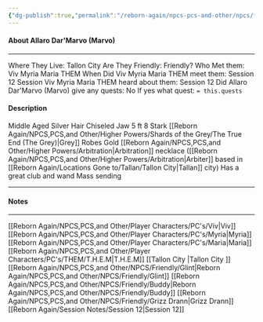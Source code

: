 ```yaml
---
{"dg-publish":true,"permalink":"/reborn-again/npcs-pcs-and-other/npcs/friendly/allaro-dar-marvo-marvo/"}
---
```



#### About Allaro Dar'Marvo (Marvo)
---
Where They Live: Tallon City 
Are They Friendly: Friendly?
Who Met them: Viv Myria Maria THEM
When Did Viv Myria Maria THEM meet them: Session 12
Session Viv Myria Maria THEM heard about them: Session 12
Did Allaro Dar'Marvo (Marvo) give any quests: No
	If yes what quest: `= this.quests`


#### Description
Middle Aged
Silver Hair 
Chiseled Jaw
5 ft 8
Stark [[Reborn Again/NPCS,PCS,and Other/Higher Powers/Shards of the Grey/The True End (The Grey)\|Grey]] Robes 
Gold [[Reborn Again/NPCS,PCS,and Other/Higher Powers/Arbitration\|Arbitration]] necklace ([[Reborn Again/NPCS,PCS,and Other/Higher Powers/Arbitration\|Arbiter]] based in [[Reborn Again/Locations Gone to/Tallan/Tallon City\|Tallan]] city) 
Has a great club and wand 
Mass sending

---

#### Notes
---

[[Reborn Again/NPCS,PCS,and Other/Player Characters/PC's/Viv\|Viv]]
[[Reborn Again/NPCS,PCS,and Other/Player Characters/PC's/Myria\|Myria]]
[[Reborn Again/NPCS,PCS,and Other/Player Characters/PC's/Maria\|Maria]]
[[Reborn Again/NPCS,PCS,and Other/Player Characters/PC's/THEM/T.H.E.M\|T.H.E.M]]
[[Tallon City \|Tallon City ]]
[[Reborn Again/NPCS,PCS,and Other/NPCS/Friendly/Glint\|Reborn Again/NPCS,PCS,and Other/NPCS/Friendly/Glint]]
[[Reborn Again/NPCS,PCS,and Other/NPCS/Friendly/Buddy\|Reborn Again/NPCS,PCS,and Other/NPCS/Friendly/Buddy]]
[[Reborn Again/NPCS,PCS,and Other/NPCS/Friendly/Grizz Drann\|Grizz Drann]]
[[Reborn Again/Session Notes/Session 12\|Session 12]]


